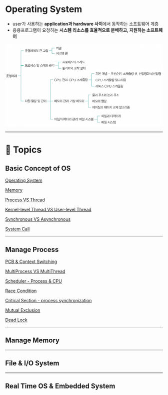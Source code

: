 # Operating System

- user가 사용하는 **application과 hardware 사이**에서 동작하는 소프트웨어 계층
- 응용프로그램이 요청하는 **시스템 리소스를 효율적으로 분배하고, 지원하는 소프트웨어**

![operating_system_overview](./img/operating_system_overview.png)

---
# 📝 Topics

## Basic Concept of OS
[Operating System](./basic_concept/Operating_system.md)

[Memory](./basic_concept/Memory.md)

[Process VS Thread](./basic_concept/Process_Thread.md)

[Kernel-level Thread VS User-level Thread](./basic_concept/Kernel_User-level_Thread.md)

[Synchronous VS Asynchronous](./basic_concept/Sync_Block.md)

[System Call](./basic_concept/System_call.md)

---
## Manage Process
[PCB & Context Switching](./manage_process/PCB_ContextSwitching.md)

[MultiProcess VS MultiThread](./manage_process/MultiProcess_MultiThread.md)

[Scheduler - Process & CPU](./manage_process/Scheduling_CPU.md)

[Race Condition](./manage_process/Race_condition.md)

[Critical Section - process synchronization](./manage_process/Critical_section.md)

[Mutual Exclusion](./manage_process/Spinlock_Mutex_Semaphore.md)

[Dead Lock](./manage_process/Dead_lock.md)

---
## Manage Memory

---
## File & I/O System

---
## Real Time OS & Embedded System

